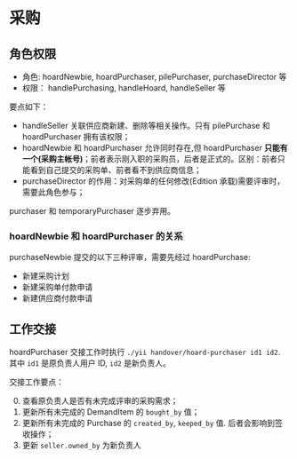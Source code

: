 # 采购

角色权限
---------------------------------------------------------------------------
- 角色: hoardNewbie, hoardPurchaser, pilePurchaser, purchaseDirector 等
- 权限： handlePurchasing, handleHoard, handleSeller 等

要点如下：

- handleSeller 关联供应商新建、删除等相关操作。只有 pilePurchase 和 hoardPurchaser 拥有该权限；
- hoardNewbie 和 hoardPurchaser 允许同时存在,但 hoardPurchaser **只能有一个(采购主帐号)**；前者表示刚入职的采购员，后者是正式的。区别：前者只能看到自己提交的采购单、前者看不到供应商信息；
- purchaseDirector 的作用：对采购单的任何修改(Edition 承载)需要评审时，需要此角色参与；

purchaser 和 temporaryPurchaser 逐步弃用。

### hoardNewbie 和 hoardPurchaser 的关系

purchaseNewbie 提交的以下三种评审，需要先经过 hoardPurchase:

- 新建采购计划
- 新建采购单付款申请
- 新建供应商付款申请

工作交接
---------------------------------------------------------------------------

hoardPurchaser 交接工作时执行 `./yii handover/hoard-purchaser id1 id2`. 其中 `id1` 是原负责人用户 ID, `id2` 是新负责人。

交接工作要点：

0. 查看原负责人是否有未完成评审的采购需求；
1. 更新所有未完成的 DemandItem 的 `bought_by` 值；
2. 更新所有未完成的 Purchase 的 `created_by`, `keeped_by` 值. 后者会影响到签收操作；
3. 更新 `seller.owned_by` 为新负责人
